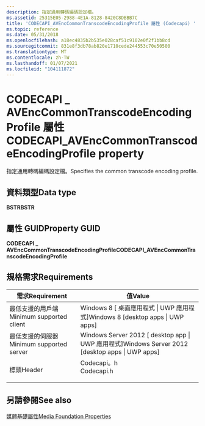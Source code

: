 ```yaml
---
description: 指定通用轉碼編碼設定檔。
ms.assetid: 25315E05-2988-4E1A-8128-8420C8DBBB7C
title: 'CODECAPI_AVEncCommonTranscodeEncodingProfile 屬性 (Codecapi) '
ms.topic: reference
ms.date: 05/31/2018
ms.openlocfilehash: a18ec4835b2b535e028caf51c9102e0f2f1bb8cd
ms.sourcegitcommit: 831e8f3db78ab820e1710cede244553c70e50500
ms.translationtype: MT
ms.contentlocale: zh-TW
ms.lasthandoff: 01/07/2021
ms.locfileid: "104111872"
---
```

# <a name="codecapi_avenccommontranscodeencodingprofile-property"></a><span data-ttu-id="77791-103">CODECAPI \_ AVEncCommonTranscodeEncodingProfile 屬性</span><span class="sxs-lookup"><span data-stu-id="77791-103">CODECAPI\_AVEncCommonTranscodeEncodingProfile property</span></span>

<span data-ttu-id="77791-104">指定通用轉碼編碼設定檔。</span><span class="sxs-lookup"><span data-stu-id="77791-104">Specifies the common transcode encoding profile.</span></span>

## <a name="data-type"></a><span data-ttu-id="77791-105">資料類型</span><span class="sxs-lookup"><span data-stu-id="77791-105">Data type</span></span>

<span data-ttu-id="77791-106">**BSTR**</span><span class="sxs-lookup"><span data-stu-id="77791-106">**BSTR**</span></span>

## <a name="property-guid"></a><span data-ttu-id="77791-107">屬性 GUID</span><span class="sxs-lookup"><span data-stu-id="77791-107">Property GUID</span></span>

<span data-ttu-id="77791-108">**CODECAPI \_ AVEncCommonTranscodeEncodingProfile**</span><span class="sxs-lookup"><span data-stu-id="77791-108">**CODECAPI\_AVEncCommonTranscodeEncodingProfile**</span></span>

## <a name="requirements"></a><span data-ttu-id="77791-109">規格需求</span><span class="sxs-lookup"><span data-stu-id="77791-109">Requirements</span></span>



| <span data-ttu-id="77791-110">需求</span><span class="sxs-lookup"><span data-stu-id="77791-110">Requirement</span></span> | <span data-ttu-id="77791-111">值</span><span class="sxs-lookup"><span data-stu-id="77791-111">Value</span></span> |
|-------------------------------------|---------------------------------------------------------------------------------------|
| <span data-ttu-id="77791-112">最低支援的用戶端</span><span class="sxs-lookup"><span data-stu-id="77791-112">Minimum supported client</span></span><br/> | <span data-ttu-id="77791-113">Windows 8 \[ 桌面應用程式 \| UWP 應用程式\]</span><span class="sxs-lookup"><span data-stu-id="77791-113">Windows 8 \[desktop apps \| UWP apps\]</span></span><br/>                                     |
| <span data-ttu-id="77791-114">最低支援的伺服器</span><span class="sxs-lookup"><span data-stu-id="77791-114">Minimum supported server</span></span><br/> | <span data-ttu-id="77791-115">Windows Server 2012 \[ desktop app \| UWP 應用程式\]</span><span class="sxs-lookup"><span data-stu-id="77791-115">Windows Server 2012 \[desktop apps \| UWP apps\]</span></span><br/>                           |
| <span data-ttu-id="77791-116">標頭</span><span class="sxs-lookup"><span data-stu-id="77791-116">Header</span></span><br/>                   | <dl> <span data-ttu-id="77791-117"><dt>Codecapi。h</dt></span><span class="sxs-lookup"><span data-stu-id="77791-117"><dt>Codecapi.h</dt></span></span> </dl> |



## <a name="see-also"></a><span data-ttu-id="77791-118">另請參閱</span><span class="sxs-lookup"><span data-stu-id="77791-118">See also</span></span>

<dl> <dt>

[<span data-ttu-id="77791-119">媒體基礎屬性</span><span class="sxs-lookup"><span data-stu-id="77791-119">Media Foundation Properties</span></span>](media-foundation-properties.md)
</dt> </dl>

 

 




